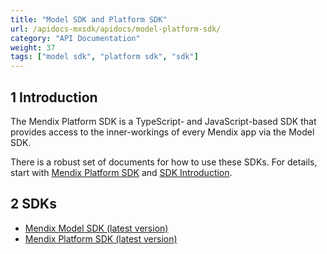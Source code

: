 ```yaml
---
title: "Model SDK and Platform SDK"
url: /apidocs-mxsdk/apidocs/model-platform-sdk/
category: "API Documentation"
weight: 37
tags: ["model sdk", "platform sdk", "sdk"]
---
```


## 1 Introduction

The Mendix Platform SDK is a TypeScript- and JavaScript-based SDK that provides access to the inner-workings of every Mendix app via the Model SDK. 

There is a robust set of documents for how to use these SDKs. For details, start with [Mendix Platform SDK](/apidocs-mxsdk/mxsdk/) and [SDK Introduction](/apidocs-mxsdk/mxsdk/sdk-intro/).

## 2 SDKs

* [Mendix Model SDK (latest version)](https://apidocs.rnd.mendix.com/modelsdk/latest/index.html)
* [Mendix Platform SDK (latest version)](https://apidocs.rnd.mendix.com/platformsdk/latest/index.html)
